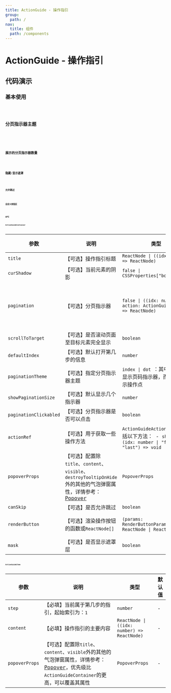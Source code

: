 ```yaml
---
title: ActionGuide - 操作指引
group:
  path: /
nav:
  title: 组件
  path: /components
---
```


# ActionGuide - 操作指引

## 代码演示

### 基本使用

<code src="./demos/basic.tsx" height="600px" iframe="500px" title="基本使用" />

### 分页指示器主题

<code src="./demos/paginationTheme-index.tsx" height="600px" iframe="665px" title="索引主题" />
<code src="./demos/paginationTheme-dot.tsx" height="600px" iframe="665px" title="指示点主题" />

### 展示的分页指示器数量

<code src="./demos/pagination-disaplay-size.tsx" height="600px" iframe="665px" title="显示的分页项数量" />

### 隐藏/显示遮罩

<code src="./demos/mask.tsx" height="600px" iframe="665px" title="不显示遮罩" />

### 允许跳过

<code src="./demos/skip.tsx" height="600px" iframe="665px" title="允许跳过" />

### 自定义按钮区

<code src="./demos/renderButton.tsx" height="600px" iframe="665px" title="自定义按钮区" />

## API

### ActionGuideContainer

| 参数 | 说明 | 类型 | 默认值 |
| --- | --- | --- | --- |
| `title` | 【可选】操作指引标题 | `ReactNode \| ((idx: number) => ReactNode)` | - |
| `curShadow` | 【可选】当前元素的阴影 | `false \| CSSProperties["boxShadow"]` | `0 0 15px #333` |
| `pagination` | 【可选】分页指示器 | `false \| ((idx: number, action: ActionGuideAction) => ReactNode)` | 默认显示指示点主题分页 |
| `scrollToTarget` | 【可选】是否滚动页面至目标元素完全显示 | `boolean` | `true` |
| `defaultIndex` | 【可选】默认打开第几步的信息 | `number` | `1` |
| `paginationTheme` | 【可选】指定分页指示器主题 | `index \| dot `：其中`index`会显示页码指示器，而`dot`只显示操作点 | `dot` |
| `showPaginationSize` | 【可选】默认显示几个指示器 | `number` | `3` |
| `paginationClickabled` | 【可选】分页指示器是否可以点击 | `boolean` | `true` |
| `actionRef` | 【可选】用于获取一些操作方法 | `ActionGuideAction`: 其中包括以下方法： - `show: (idx: number \| "first" \| "last") => void` | - |
| `popoverProps` | 【可选】配置除`title`、`content`、`visible`、`destroyTooltipOnHide`外的其他的气泡弹窗属性，详情参考：[Popover](https://ant.design/components/popover-cn/) | `PopoverProps` | - |
| `canSkip` | 【可选】是否允许跳过 | `boolean` | `true` |
| `renderButton` | 【可选】渲染操作按钮的函数或`ReactNode[]` | `(params: RenderButtonParams) => ReactNode \| ReactNode[]` | 默认操作按钮 |
| `mask` | 【可选】是否显示遮罩层 | `boolean` | `true` |

### ActionGuideItem

| 参数 | 说明 | 类型 | 默认值 |
| --- | --- | --- | --- |
| `step` | 【必填】当前属于第几步的指引，起始索引为：`1` | `number` | - |
| `content` | 【必填】操作指引的主要内容 | `ReactNode \| ((idx: number) => ReactNode)` | - |
| `popoverProps` | 【可选】配置除`title`、`content`、`visible`外的其他的气泡弹窗属性，详情参考：[Popover](https://ant.design/components/popover-cn/)，优先级比`ActionGuideContainer`的更高，可以覆盖其属性 | `PopoverProps` | - |
